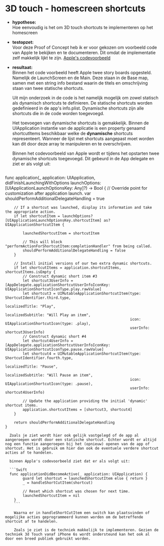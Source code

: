 # 3D touch - homescreen shortcuts

* **hypothese:**  
Hoe eenvoudig is het om 3D touch shortcuts te implementeren op het homescreen

* **testopzet:**  
Voor deze Proof of Concept heb ik er voor gekozen om voorbeeld code van Apple te bekijken en te documenteren. Dit omdat de implementatie zelf makkelijk lijkt te zijn. [Apple's codevoorbeeld](https://developer.apple.com/library/content/samplecode/ApplicationShortcuts/Introduction/Intro.html#//apple_ref/doc/uid/TP40016545)
 
* **resultaat:**  
Binnen het code voorbeeld heeft Apple twee story boards opgesteld. Namelijk de LaunchScreen en de Main. Deze staan in de Base map, samen met een string info bestand waarin de titels en omschrijving staan van twee statische shortcuts.

  Uit mijn onderzoek in de code is het namelijk mogelijk om zowel statisch als dynamisch shortcuts te definieren. De statische shortcuts worden gedefinieerd in de app's info.plist.
Dynamische shortcuts zijn alle shortcuts die in de code worden toegevoegd.

  Het toevoegen van dynamische shortcuts is gemakkelijk. Binnen de UIApplication instantie van de applicatie is een property genaamd shortcutItems beschikbaar welke de **dynamische** shortcuts representeert. Wanneer de lijst met shortcuts aangepast moet worden kan dit door deze array te manipuleren en te overschrijven.

  Binnen het codevoorbeeld van Apple wordt er tijdens het opstarten twee dynamische shortcuts toegevoegd. Dit gebeurd in de App delegate en ziet er als volgt uit:  
  
  ```Swift
func application(_ application: UIApplication, didFinishLaunchingWithOptions launchOptions: [UIApplicationLaunchOptionsKey: Any]?) -> Bool {
        // Override point for customization after application launch.
        var shouldPerformAdditionalDelegateHandling = true

        // If a shortcut was launched, display its information and take the appropriate action.
        if let shortcutItem = launchOptions?[UIApplicationLaunchOptionsKey.shortcutItem] as? UIApplicationShortcutItem {
            
            launchedShortcutItem = shortcutItem
            
            // This will block "performActionForShortcutItem:completionHandler" from being called.
            shouldPerformAdditionalDelegateHandling = false
        }

        // Install initial versions of our two extra dynamic shortcuts.
        if let shortcutItems = application.shortcutItems, shortcutItems.isEmpty {
			// Construct dynamic short item #3
            let shortcut3UserInfo = [AppDelegate.applicationShortcutUserInfoIconKey: UIApplicationShortcutIconType.play.rawValue]
			let shortcut3 = UIMutableApplicationShortcutItem(type: ShortcutIdentifier.third.type,
															 localizedTitle: "Play",
															 localizedSubtitle: "Will Play an item",
															 icon: UIApplicationShortcutIcon(type: .play),
															 userInfo: shortcut3UserInfo)
			// Construct dynamic short #4
			let shortcut4UserInfo = [AppDelegate.applicationShortcutUserInfoIconKey: UIApplicationShortcutIconType.pause.rawValue]
			let shortcut4 = UIMutableApplicationShortcutItem(type: ShortcutIdentifier.fourth.type,
															 localizedTitle: "Pause",
															 localizedSubtitle: "Will Pause an item",
															 icon: UIApplicationShortcutIcon(type: .pause),
															 userInfo: shortcut4UserInfo)
            
            // Update the application providing the initial 'dynamic' shortcut items.
            application.shortcutItems = [shortcut3, shortcut4]
        }
        
        return shouldPerformAdditionalDelegateHandling
    }
```  
  Zoals je ziet wordt hier ook gelijk vastgelegd of de app al aangeroepen wordt door een statische shortcut. Echter wordt er altijd nog een functie aangeroepen bij het (opnieuw) openen van de app of shortcut. Het is gebruik om hier dan ook de eventuele verdere shortcut acties af te handelen.  
  
  binnen Apple's codevoorbeeld ziet dat er als volgt uit:  
  
  ```Swift
  func applicationDidBecomeActive(_ application: UIApplication) {
        guard let shortcut = launchedShortcutItem else { return }
        _ = handleShortCutItem(shortcut)

		// Reset which shortcut was chosen for next time.
        launchedShortcutItem = nil
    }
    ```
    
    Waarna er in handleShortCutItem een switch kan plaatsvinden of mogelijke acties geprogrammeerd kunnen worden om de betreffende shortcut af te handelen.
    
    Zoals je ziet is de techniek makkelijk te implementeren. Gezien de techniek 3d Touch vanaf iPhone 6s wordt ondersteund kan het ook al door een breed publiek gebruikt worden.